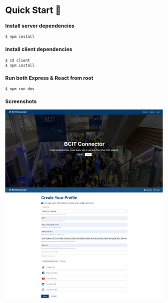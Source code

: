 # Quick Start 🚀

### Install server dependencies

```
$ npm install
```

### Install client dependencies

```
$ cd client
$ npm install
```

### Run both Express & React from root

```
$ npm run dev
```

### Screenshots

![screenshot](screenshot.png "screenshot")
